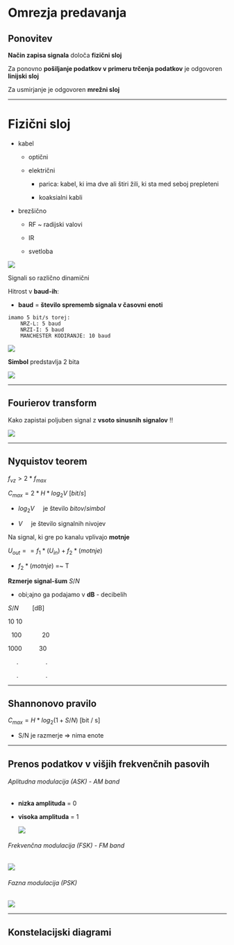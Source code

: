 # Omrezja predavanja

## Ponovitev

**Način zapisa signala** določa **fizični sloj**

Za ponovno **pošiljanje podatkov v primeru trčenja podatkov** je odgovoren **linijski sloj** 

Za usmirjanje je odgovoren **mrežni sloj**

---

# Fizični sloj

* kabel
  
  * optični
  
  * električni
    
    * parica: kabel, ki ima dve ali štiri žili, ki sta med seboj prepleteni
    
    * koaksialni kabli

* brezšično
  
  * RF ~ radijski valovi
  
  * IR
  
  * svetloba

<img src=".\2022-03-08-10-10-53-image.png">

Signali so različno dinamični

Hitrost v **baud-ih**:

* **baud** = **število sprememb signala v časovni enoti**

```
imamo 5 bit/s torej:
    NRZ-L: 5 baud
    NRZI-I: 5 baud
    MANCHESTER KODIRANJE: 10 baud
```

<img src=".\2022-03-08-10-22-58-image.png">

**Simbol** predstavlja 2 bita

<img src=".\2022-03-08-10-23-12-image.png">

---

## Fourierov transform

Kako zapistai poljuben signal z **vsoto sinusnih signalov** !!

<img src=".\2022-03-08-10-55-57-image.png">

---

## Nyquistov teorem

$f_{vz}>2*f_{max}$

$C_{max}=2*H*log_{2}V$ [$bit/s$]

* $log_{2}V$     je število $bitov / simbol$

* $V$             je število signalnih nivojev 

Na signal, ki gre po kanalu vplivajo **motnje**

$U_{out} == f_{1}*(U_{in}) + f_{2}*(motnje)$

* $f_{2}*(motnje)$  =~ T

**Rzmerje signal-šum** $S/N$

* obi;ajno ga podajamo v **dB** - decibelih

$S/N$        [dB]

   10             10

  100            20

 1000           30

     .                .

     .                .

----

## Shannonovo pravilo

$C_{max}=H*log_{2}(1 + S/N)$ [bit / s]

* S/N je razmerje => nima enote

---

## Prenos podatkov v višjih frekvenčnih pasovih

###### Aplitudna modulacija (ASK) - AM band

* **nizka amplituda**   = 0

* **visoka amplituda** = 1
  
  <img src=".\2022-03-08-11-38-00-image.png">

###### Frekvenčna modulacija (FSK) - FM band
  <img src=".\2022-03-08-11-43-00-image.png">

###### Fazna modulacija (PSK)
  <img src="./2022-03-08-11-44-00-image.png">

---

## Konstelacijski diagrami
